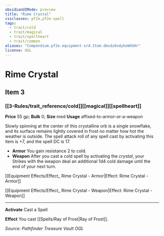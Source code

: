 ```yaml
---
obsidianUIMode: preview
title: "Rime Crystal"
cssclasses: pf2e,pf2e-spell
tags:
  - trait/cold
  - trait/magical
  - trait/spellheart
  - trait/common
aliases: "Compendium.pf2e.equipment-srd.Item.dmsdzOxdykeWXUHr"
license: OGL
---
```

# Rime Crystal
## Item 3
### [[3-Rules/trait_reference/cold]][[magical]][[spellheart]]


**Price** 55 gp; 
**Bulk** 0; **Size** med
**Usage** affixed-to-armor-or-a-weapon

Slowly spinning at the center of this crystalline orb is a single snowflake, and its surface remains lightly covered in frost no matter how hot the weather is outside. The spell attack roll of any spell cast by activating this item is +7, and the spell DC is 17.

*   **Armor** You gain resistance 2 to cold.
*   **Weapon** After you cast a cold spell by activating the _crystal_, your Strikes with the weapon deal an additional 1d4 cold damage until the end of your next turn.

[[Equipment Effects/Effect_ Rime Crystal - Armor|Effect: Rime Crystal - Armor]]

[[Equipment Effects/Effect_ Rime Crystal - Weapon|Effect: Rime Crystal - Weapon]]

* * *

**Activate** Cast a Spell

**Effect** You cast [[Spells/Ray of Frost|Ray of Frost]].

*Source: Pathfinder Treasure Vault*
*OGL*